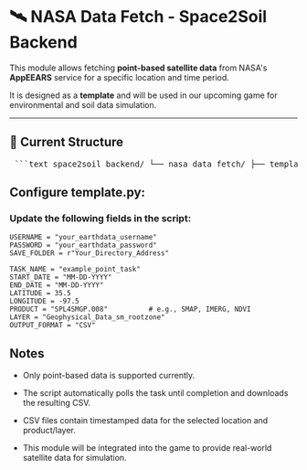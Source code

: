 # 🛰 NASA Data Fetch - Space2Soil Backend

This module allows fetching **point-based satellite data** from NASA's **AppEEARS** service for a specific location and time period.

It is designed as a **template** and will be used in our upcoming game for environmental and soil data simulation.

---

## 📂 Current Structure

<pre> ```text space2soil_backend/ └── nasa_data_fetch/ ├── template.py # Fetches satellite data via AppEEARS └── requirements.txt # Required Python libraries (currently: requests) ``` </pre>

## Configure template.py:

### Update the following fields in the script:

```
USERNAME = "your_earthdata_username"
PASSWORD = "your_earthdata_password"
SAVE_FOLDER = r"Your_Directory_Address"

TASK_NAME = "example_point_task"
START_DATE = "MM-DD-YYYY"
END_DATE = "MM-DD-YYYY"
LATITUDE = 35.5
LONGITUDE = -97.5
PRODUCT = "SPL4SMGP.008"          # e.g., SMAP, IMERG, NDVI
LAYER = "Geophysical_Data_sm_rootzone"
OUTPUT_FORMAT = "CSV"
```

## Notes

- Only point-based data is supported currently.

- The script automatically polls the task until completion and downloads the resulting CSV.

- CSV files contain timestamped data for the selected location and product/layer.

- This module will be integrated into the game to provide real-world satellite data for simulation.
